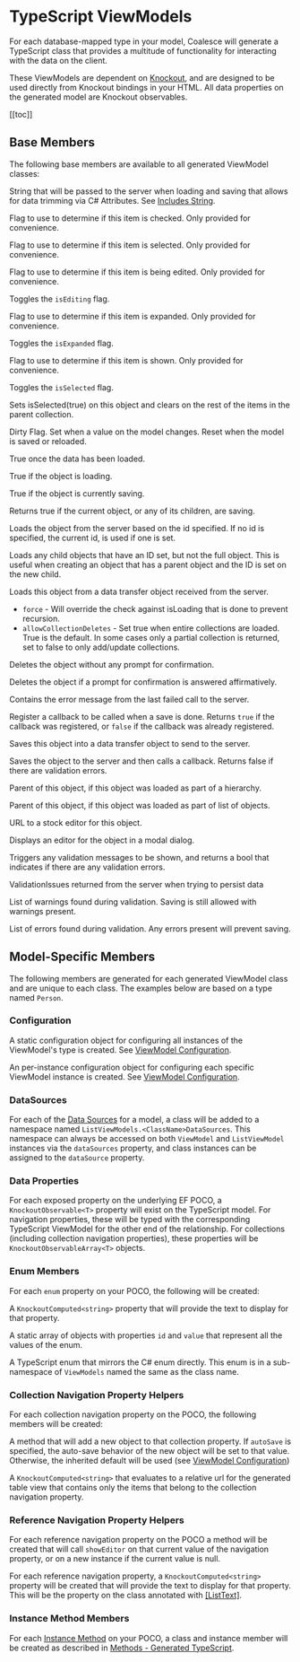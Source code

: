 

# TypeScript ViewModels

For each database-mapped type in your model, Coalesce will generate a TypeScript class that provides a multitude of functionality for interacting with the data on the client.

These ViewModels are dependent on [Knockout](http://knockoutjs.com/), and are designed to be used directly from Knockout bindings in your HTML. All data properties on the generated model are Knockout observables.

[[toc]]

## Base Members

The following base members are available to all generated ViewModel classes:

<Prop def="includes: string" lang="ts" />

String that will be passed to the server when loading and saving that allows for data trimming via C# Attributes. See [Includes String](/concepts/includes.md).

<Prop def="isChecked: KnockoutObservable<boolean>" lang="ts" />

Flag to use to determine if this item is checked. Only provided for convenience.

<Prop def="isSelected: KnockoutObservable<boolean>" lang="ts" />

Flag to use to determine if this item is selected. Only provided for convenience.


<Prop def="isEditing: KnockoutObservable<boolean>" lang="ts" />

Flag to use to determine if this item is being edited. Only provided for convenience.

<Prop def="toggleIsEditing () => void" lang="ts" />

Toggles the `isEditing` flag.


<Prop def="isExpanded: KnockoutObservable<boolean>" lang="ts" />

Flag to use to determine if this item is expanded. Only provided for convenience.

<Prop def="toggleIsExpanded: () => void" lang="ts" />

Toggles the `isExpanded` flag.


<Prop def="isVisible: KnockoutObservable<boolean>" lang="ts" />

Flag to use to determine if this item is shown. Only provided for convenience.

<Prop def="toggleIsSelected () => void" lang="ts" />

Toggles the `isSelected` flag.


<Prop def="selectSingle: (): boolean" lang="ts" />

Sets isSelected(true) on this object and clears on the rest of the items in the parent collection.



<Prop def="isDirty: KnockoutObservable<boolean>" lang="ts" />

Dirty Flag. Set when a value on the model changes. Reset when the model is saved or reloaded.

<Prop def="isLoaded: KnockoutObservable<boolean>" lang="ts" />

True once the data has been loaded.

<Prop def="isLoading: KnockoutObservable<boolean>" lang="ts" />

True if the object is loading.


<Prop def="isSaving: KnockoutObservable<boolean>" lang="ts" />

True if the object is currently saving.

<Prop def="isThisOrChildSaving: KnockoutComputed<boolean>" lang="ts" />

Returns true if the current object, or any of its children, are saving.

<Prop def="load: id: any, callback?: (self: T) => void): JQueryPromise<any> | undefined" lang="ts" />

Loads the object from the server based on the id specified. If no id is specified, the current id, is used if one is set.

<Prop def="loadChildren: callback?: () => void) => void" lang="ts" />

Loads any child objects that have an ID set, but not the full object. This is useful when creating an object that has a parent object and the ID is set on the new child.

<Prop def="loadFromDto: data: any, force?: boolean, allowCollectionDeletes?: boolean) => void" lang="ts" />

Loads this object from a data transfer object received from the server. 

* `force` - Will override the check against isLoading that is done to prevent recursion.
* `allowCollectionDeletes` - Set true when entire collections are loaded. True is the default. In some cases only a partial collection is returned, set to false to only add/update collections.


<Prop def="deleteItem: callback?: (self: T) => void): JQueryPromise<any> | undefined" lang="ts" />

Deletes the object without any prompt for confirmation.

<Prop def="deleteItemWithConfirmation: callback?: () => void, message?: string): JQueryPromise<any> | undefined" lang="ts" />

Deletes the object if a prompt for confirmation is answered affirmatively.

<Prop def="errorMessage: KnockoutObservable<string>" lang="ts" />

Contains the error message from the last failed call to the server.


<Prop def="onSave: callback: (self: T) => void): boolean" lang="ts" />

Register a callback to be called when a save is done.
Returns `true` if the callback was registered, or `false` if the callback was already registered.

<Prop def="saveToDto: () => any" lang="ts" />

Saves this object into a data transfer object to send to the server.

<Prop def="save: callback?: (self: T) => void): JQueryPromise<any> | boolean | undefined" lang="ts" />

Saves the object to the server and then calls a callback. Returns false if there are validation errors.


<Prop def="parent: any" lang="ts" />

Parent of this object, if this object was loaded as part of a hierarchy.

<Prop def="parentCollection: KnockoutObservableArray<T>" lang="ts" />

Parent of this object, if this object was loaded as part of list of objects.



<Prop def="editUrl: KnockoutComputed<string>" lang="ts" />

URL to a stock editor for this object.

<Prop def="showEditor: callback?: any): JQueryPromise<any>" lang="ts" />

Displays an editor for the object in a modal dialog.


<Prop def="validate: (): boolean" lang="ts" />

Triggers any validation messages to be shown, and returns a bool that indicates if there are any validation errors.

<Prop def="validationIssues: any" lang="ts" />

ValidationIssues returned from the server when trying to persist data

<Prop def="warnings: KnockoutValidationErrors" lang="ts" />

List of warnings found during validation. Saving is still allowed with warnings present.

<Prop def="errors: KnockoutValidationErrors" lang="ts" />

List of errors found during validation. Any errors present will prevent saving.



## Model-Specific Members

The following members are generated for each generated ViewModel class and are unique to each class. The examples below are based on a type named `Person`.

### Configuration

<Prop def="static coalesceConfig: Coalesce.ViewModelConfiguration<Person>" lang="ts" id="member-class-config" />

A static configuration object for configuring all instances of the ViewModel's type is created. See [ViewModel Configuration](/stacks/ko/client/model-config.md).

<Prop def="coalesceConfig: Coalesce.ViewModelConfiguration<Person>" lang="ts" id="member-instance-config" />

An per-instance configuration object for configuring each specific ViewModel instance is created. See [ViewModel Configuration](/stacks/ko/client/model-config.md).

### DataSources
<Prop def="
public dataSources = ListViewModels.PersonDataSources;
public dataSource: DataSource<Person> = new this.dataSources.Default();" lang="ts" id="code-data-source-members" />

For each of the [Data Sources](/modeling/model-components/data-sources.md) for a model, a class will be added to a namespace named `ListViewModels.<ClassName>DataSources`. This namespace can always be accessed on both `ViewModel` and `ListViewModel` instances via the `dataSources` property, and class instances can be assigned to the `dataSource` property.


### Data Properties
<Prop def="
public personId: KnockoutObservable<number | null> = ko.observable(null);
public fullName: KnockoutObservable<string | null> = ko.observable(null);
public gender: KnockoutObservable<number | null> = ko.observable(null);
public companyId: KnockoutObservable<number | null> = ko.observable(null);
public company: KnockoutObservable<ViewModels.Company | null> = ko.observable(null);
public addresses: KnockoutObservableArray<ViewModels.Address> = ko.observableArray([]);
public birthDate: KnockoutObservable<moment.Moment | null> = ko.observable(moment());" lang="ts" id="code-data-members" />

For each exposed property on the underlying EF POCO, a `KnockoutObservable<T>` property will exist on the TypeScript model. For navigation properties, these will be typed with the corresponding TypeScript ViewModel for the other end of the relationship. For collections (including collection navigation properties), these properties will be `KnockoutObservableArray<T>` objects.


### Enum Members
For each `enum` property on your POCO, the following will be created:

<Prop def="public genderText: KnockoutComputed<string | null>" lang="ts" />

A `KnockoutComputed<string>` property that will provide the text to display for that property.

<Prop def="public genderValues: Coalesce.EnumValue[] = [ 
    { id: 1, value: 'Male' },
    { id: 2, value: 'Female' },
    { id: 3, value: 'Other' },
];" lang="ts" id="code-enum-members" />

A static array of objects with properties `id` and `value` that represent all the values of the enum.

<Prop def="export namespace Person {
    export enum GenderEnum {
        Male = 1,
        Female = 2,
        Other = 3,
    };
}" lang="ts" no-class id="code-enum-def" />

A TypeScript enum that mirrors the C# enum directly. This enum is in a sub-namespace of `ViewModels` named the same as the class name.


### Collection Navigation Property Helpers
For each collection navigation property on the POCO, the following members will be created:

<Prop def="public addToAddresses: (autoSave?: boolean) => ViewModels.Address;" lang="ts" />

A method that will add a new object to that collection property. If `autoSave` is specified, the auto-save behavior of the new object will be set to that value. Otherwise, the inherited default will be used (see [ViewModel Configuration](/stacks/ko/client/model-config.md))


<Prop def="public addressesListUrl: KnockoutComputed<string>;" lang="ts" />

A `KnockoutComputed<string>` that evaluates to a relative url for the generated table view that contains only the items that belong to the collection navigation property.


### Reference Navigation Property Helpers

<Prop def="public showCompanyEditor: (callback?: any) => void;" lang="ts" />

For each reference navigation property on the POCO a method will be created that will call `showEditor` on that current value of the navigation property, or on a new instance if the current value is null.

<Prop def="public companyText: KnockoutComputed<string>;" lang="ts" />

For each reference navigation property, a `KnockoutComputed<string>` property will be created that will provide the text to display for that property. This will be the property on the class annotated with [[ListText]](/modeling/model-components/attributes/list-text.md).


### Instance Method Members

<Prop def="public readonly getBirthDate = new Person.GetBirthDate(this);
public static GetBirthDate = class GetBirthDate extends Coalesce.ClientMethod<Person, moment.Moment> { ... };" lang="ts" id="code-instance-method-members" />

For each [Instance Method](/modeling/model-components/methods.md) on your POCO, a class and instance member will be created as described in [Methods - Generated TypeScript](/stacks/ko/client/methods.md).


